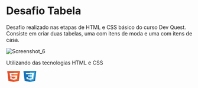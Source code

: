 <h1>Desafio Tabela</h1>

<p>Desafio realizado nas etapas de HTML e CSS básico do curso Dev Quest. <br>
Consiste em criar duas tabelas, uma com itens de moda e uma com itens de casa.</p>

![Screenshot_6](https://github.com/kalyel/quest-devquest-html-basico/assets/29384285/b6235354-4ac4-4310-b3c1-a501b14f7f41)


<p>Utilizando das tecnologias HTML e CSS </p>
<div style="display: inline_block">
  
  <img align="center" alt="HTML" height="30" width="40" src="https://raw.githubusercontent.com/devicons/devicon/master/icons/html5/html5-original.svg">
  <img align="center" alt="CSS" height="30" width="40" src="https://raw.githubusercontent.com/devicons/devicon/master/icons/css3/css3-original.svg">
 
  
</div>
